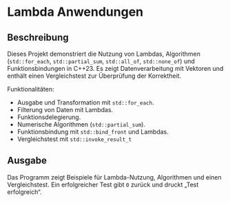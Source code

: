 # Lambda Anwendungen

## Beschreibung
Dieses Projekt demonstriert die Nutzung von Lambdas, Algorithmen (`std::for_each`, `std::partial_sum`, `std::all_of`, `std::none_of`) und Funktionsbindungen in C++23. Es zeigt Datenverarbeitung mit Vektoren und enthält einen Vergleichstest zur Überprüfung der Korrektheit.

Funktionalitäten:
- Ausgabe und Transformation mit `std::for_each`.
- Filterung von Daten mit Lambdas.
- Funktionsdelegierung.
- Numerische Algorithmen (`std::partial_sum`).
- Funktionsbindung mit `std::bind_front` und Lambdas.
- Vergleichstest mit `std::invoke_result_t`

## Ausgabe
Das Programm zeigt Beispiele für Lambda-Nutzung, Algorithmen und einen Vergleichstest. Ein erfolgreicher Test gibt `0` zurück und druckt „Test erfolgreich“.